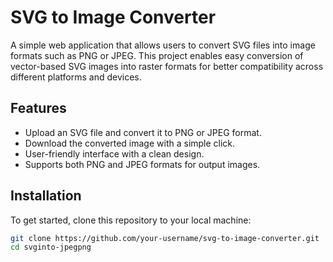 # SVG to Image Converter

A simple web application that allows users to convert SVG files into image formats such as PNG or JPEG. This project enables easy conversion of vector-based SVG images into raster formats for better compatibility across different platforms and devices.

## Features
- Upload an SVG file and convert it to PNG or JPEG format.
- Download the converted image with a simple click.
- User-friendly interface with a clean design.
- Supports both PNG and JPEG formats for output images.

## Installation

To get started, clone this repository to your local machine:

```bash
git clone https://github.com/your-username/svg-to-image-converter.git
cd svginto-jpegpng


